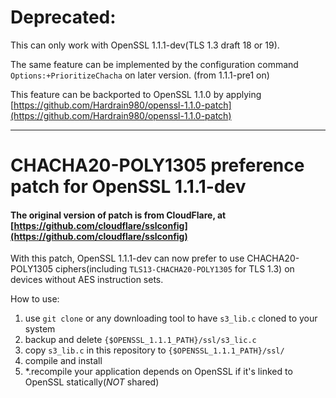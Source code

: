 # Deprecated:
This can only work with OpenSSL 1.1.1-dev(TLS 1.3 draft 18 or 19).

The same feature can be implemented by the configuration command `Options:+PrioritizeChacha` on later version. (from 1.1.1-pre1 on)

This feature can be backported to OpenSSL 1.1.0 by applying [https://github.com/Hardrain980/openssl-1.1.0-patch](https://github.com/Hardrain980/openssl-1.1.0-patch)

------

# CHACHA20-POLY1305 preference patch for OpenSSL 1.1.1-dev

#### The original version of patch is from CloudFlare, at [https://github.com/cloudflare/sslconfig](https://github.com/cloudflare/sslconfig)

With this patch, OpenSSL 1.1.1-dev can now prefer to use CHACHA20-POLY1305 ciphers(including `TLS13-CHACHA20-POLY1305` for TLS 1.3) on devices without AES instruction sets.

How to use:

1. use `git clone` or any downloading tool to have `s3_lib.c` cloned to your system
2. backup and delete `{$OPENSSL_1.1.1_PATH}/ssl/s3_lic.c`
3. copy `s3_lib.c` in this repository to `{$OPENSSL_1.1.1_PATH}/ssl/`
4. compile and install
5. \*.recompile your application depends on OpenSSL if it's linked to OpenSSL statically(_NOT_ shared)
